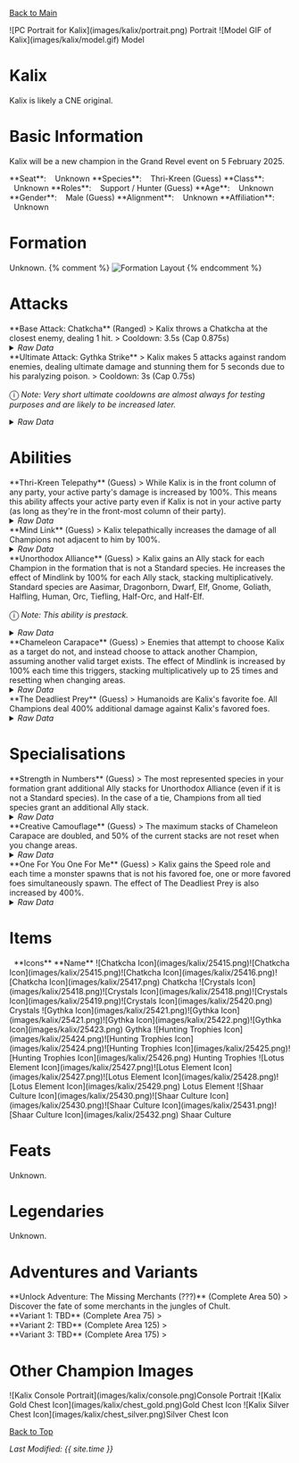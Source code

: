 [Back to Main](index.md)

<span class="championPortraitsRow">
    <span class="championPortraitsColumn">
        <span class="championPortraitsImage">
            ![PC Portrait for Kalix](images/kalix/portrait.png)
        </span>
        <span>
        Portrait
        </span>
    </span>
    <span class="championPortraitsColumn">
        <span class="championPortraitsImage">
            ![Model GIF of Kalix](images/kalix/model.gif)
        </span>
        <span>
        Model
        </span>
    </span>
</span>

# Kalix

Kalix is likely a CNE original.

# Basic Information

Kalix will be a new champion in the Grand Revel event on 5 February 2025.

<span class="champStatsTableColumn">
    <span class="champStatsTableRow">
        <span class="champStatsTableInfoHeader">
            <span style="margin-right:4px;">**Seat**:</span>
        </span>
        <span class="champStatsTableInfoSmall">
            <span style="margin-left:8px;">Unknown</span>
        </span>
    </span>
    <span class="champStatsTableRow">
        <span class="champStatsTableInfoHeader">
            <span style="margin-right:4px;">**Species**:</span>
        </span>
        <span class="champStatsTableInfoSmall">
            <span style="margin-left:8px;">Thri-Kreen (Guess)</span>
        </span>
    </span>
    <span class="champStatsTableRow">
        <span class="champStatsTableInfoHeader">
            <span style="margin-right:4px;">**Class**:</span>
        </span>
        <span class="champStatsTableInfoSmall">
            <span style="margin-left:8px;">Unknown</span>
        </span>
    </span>
    <span class="champStatsTableRow">
        <span class="champStatsTableInfoHeader">
            <span style="margin-right:4px;">**Roles**:</span>
        </span>
        <span class="champStatsTableInfoSmall">
            <span style="margin-left:8px;">Support / Hunter (Guess)</span>
        </span>
    </span>
    <span class="champStatsTableRow">
        <span class="champStatsTableInfoHeader">
            <span style="margin-right:4px;">**Age**:</span>
        </span>
        <span class="champStatsTableInfoSmall">
            <span style="margin-left:8px;">Unknown</span>
        </span>
    </span>
    <span class="champStatsTableRow">
        <span class="champStatsTableInfoHeader">
            <span style="margin-right:4px;">**Gender**:</span>
        </span>
        <span class="champStatsTableInfoSmall">
            <span style="margin-left:8px;">Male (Guess)</span>
        </span>
    </span>
    <span class="champStatsTableRow">
        <span class="champStatsTableInfoHeader">
            <span style="margin-right:4px;">**Alignment**:</span>
        </span>
        <span class="champStatsTableInfoSmall">
            <span style="margin-left:8px;">Unknown</span>
        </span>
    </span>
    <span class="champStatsTableRow">
        <span class="champStatsTableInfoHeader">
            <span style="margin-right:4px;">**Affiliation**:</span>
        </span>
        <span class="champStatsTableInfoSmall">
            <span style="margin-left:8px;">Unknown</span>
        </span>
    </span>
</span>

# Formation

Unknown.
{% comment %}
<span class="formationBorder">
    ![Formation Layout](images/kalix/formation.png)
</span>
{% endcomment %}

# Attacks

<div markdown="1" class="abilityBorder"><div markdown="1" class="abilityBorderInner">
**Base Attack: Chatkcha** (Ranged)
> Kalix throws a Chatkcha at the closest enemy, dealing 1 hit.  
> Cooldown: 3.5s (Cap 0.875s)
<details><summary><em>Raw Data</em></summary>
<p>
<pre>
{
    "id": 831,
    "name": "Chatkcha",
    "description": "Kalix throws a Chatkcha at the Closest enemy, dealing 1 hit.",
    "long_description": "Kalix throws a Chatkcha at the closest enemy, dealing 1 hit.",
    "graphic_id": 0,
    "target": "front",
    "num_targets": 1,
    "aoe_radius": 0,
    "damage_modifier": 1,
    "cooldown": 3.5,
    "animations": [
        {
            "type": "ranged_attack",
            "projectile": "pd_generic_projectile",
            "shoot_offset_y": -45,
            "shoot_offset_x": 100,
            "shoot_frame": 8,
            "shoot_sound": 149,
            "hit_sound": 133,
            "projectile_details": {
                "hash": "171600443412dfa0d0e59b6f63ebcc01",
                "target_offset_y": 0,
                "projectile_speed": 2000,
                "projectile_graphic_id": 25433,
                "trail": {
                    "particle_graphic_ids": [
                        "25433"
                    ],
                    "lifespan": 0.2,
                    "spawn_rate": 25,
                    "spawn_shape_scale": {
                        "x": 0,
                        "y": 0
                    },
                    "initial_velocity": {
                        "x": 0,
                        "y": 0
                    },
                    "velocity_jitter": {
                        "x": 0,
                        "y": 0
                    },
                    "rotation_jitter": 0,
                    "alpha_lerp": {
                        "0": 0,
                        "0.1": 0.75,
                        "1": 0
                    },
                    "scale_lerp": [
                        {
                            "x": 1,
                            "y": 1
                        },
                        {
                            "x": 0,
                            "y": 0
                        }
                    ],
                    "tint": "#FFFFFF33"
                }
            }
        }
    ],
    "tags": [
        "ranged"
    ],
    "damage_types": [
        "ranged"
    ]
}
</pre>
</p>
</details>
</div></div>

<div markdown="1" class="abilityBorder"><div markdown="1" class="abilityBorderInner">
**Ultimate Attack: Gythka Strike**
> Kalix makes 5 attacks against random enemies, dealing ultimate damage and stunning them for 5 seconds due to his paralyzing poison.  
> Cooldown: 3s (Cap 0.75s)

<span style="font-size:1.2em;">ⓘ</span> *Note: Very short ultimate cooldowns are almost always for testing purposes and are likely to be increased later.*
<details><summary><em>Raw Data</em></summary>
<p>
<pre>
{
    "id": 832,
    "name": "Gythka Strike",
    "description": "Kalix makes 5 attacks against random enemies, dealing ultimate damage and stunning them.",
    "long_description": "Kalix makes 5 attacks against random enemies, dealing ultimate damage and stunning them for 5 seconds due to his paralyzing poison.",
    "graphic_id": 25414,
    "target": "front",
    "num_targets": 5,
    "aoe_radius": 0,
    "damage_modifier": 0.03,
    "cooldown": 3,
    "animations": [
        {
            "type": "melee_attack",
            "animation": "split_sequence_multi_target",
            "shake_on_hit": 0.1,
            "stun_on_hit": 5,
            "sequences": [
                {
                    "start_frame": 0,
                    "damage_frame": 5,
                    "end_frame": 14,
                    "sound_frames": {
                        "2": 174
                    },
                    "target_offset_x": -70
                }
            ]
        }
    ],
    "tags": [
        "melee",
        "ultimate"
    ],
    "damage_types": [
        "ranged"
    ]
}
</pre>
</p>
</details>
</div></div>

# Abilities

<div markdown="1" class="abilityBorder"><div markdown="1" class="abilityBorderInner">
**Thri-Kreen Telepathy** (Guess)
> While Kalix is in the front column of any party, your active party's damage is increased by 100%. This means this ability affects your active party even if Kalix is not in your active party (as long as they're in the front-most column of their party).
<details><summary><em>Raw Data</em></summary>
<p>
<pre>
{
    "id": 2195,
    "flavour_text": "",
    "description": {
        "desc": "While Kalix is in the front column of any party, your active party's damage is increased by $(amount)%. This means this ability affects your active party even if Kalix is not in your active party (as long as they're in the front-most column of their party)."
    },
    "effect_keys": [
        {
            "effect_string": "kalix_thri_kreen_telepathy,100"
        }
    ],
    "requirements": "",
    "graphic_id": 0,
    "large_graphic_id": 0,
    "properties": {
        "is_formation_ability": true,
        "formation_circle_icon": false,
        "owner_use_outgoing_description": true,
        "indexed_effect_properties": true,
        "per_effect_index_bonuses": true,
        "default_bonus_index": 0
    }
}
</pre>
</p>
</details>
</div></div>

<div markdown="1" class="abilityBorder"><div markdown="1" class="abilityBorderInner">
**Mind Link** (Guess)
> Kalix telepathically increases the damage of all Champions not adjacent to him by 100%.
<details><summary><em>Raw Data</em></summary>
<p>
<pre>
{
    "id": 2196,
    "flavour_text": "",
    "description": {
        "desc": "Kalix telepathically increases the damage of all Champions not adjacent to him by $(amount)%."
    },
    "effect_keys": [
        {
            "effect_string": "hero_dps_multiplier_mult,100",
            "targets": [
                "non_adj"
            ],
            "slot_change_updates_targets": true
        }
    ],
    "requirements": "",
    "graphic_id": 0,
    "large_graphic_id": 0,
    "properties": {
        "is_formation_ability": true,
        "formation_circle_icon": false,
        "owner_use_outgoing_description": true,
        "indexed_effect_properties": true,
        "per_effect_index_bonuses": true,
        "default_bonus_index": 0
    }
}
</pre>
</p>
</details>
</div></div>

<div markdown="1" class="abilityBorder"><div markdown="1" class="abilityBorderInner">
**Unorthodox Alliance** (Guess)
> Kalix gains an Ally stack for each Champion in the formation that is not a Standard species. He increases the effect of Mindlink by 100% for each Ally stack, stacking multiplicatively. Standard species are Aasimar, Dragonborn, Dwarf, Elf, Gnome, Goliath, Halfling, Human, Orc, Tiefling, Half-Orc, and Half-Elf.

<span style="font-size:1.2em;">ⓘ</span> *Note: This ability is prestack.*
<details><summary><em>Raw Data</em></summary>
<p>
<pre>
{
    "id": 2197,
    "flavour_text": "",
    "description": {
        "desc": "Kalix gains an Ally stack for each Champion in the formation that is not a Standard species. He increases the effect of Mindlink by $(amount)% for each Ally stack, stacking multiplicatively. Standard species are Aasimar, Dragonborn, Dwarf, Elf, Gnome, Goliath, Halfling, Human, Orc, Tiefling, Half-Orc, and Half-Elf."
    },
    "effect_keys": [
        {
            "effect_string": "pre_stack,100",
            "off_when_benched": true
        },
        {
            "effect_string": "buff_upgrade,100,16517",
            "amount_expr": "upgrade_amount(16518,0)",
            "amount_func": "mult",
            "stack_func": "per_hero_attribute",
            "per_hero_expr": "has_non_standard_race + (as_int(GetUpgradeUnlocked(16521)) * is_most_common_race)",
            "show_bonus": true,
            "off_when_benched": true
        }
    ],
    "requirements": "",
    "graphic_id": 0,
    "large_graphic_id": 0,
    "properties": {
        "is_formation_ability": true,
        "formation_circle_icon": false,
        "owner_use_outgoing_description": true,
        "indexed_effect_properties": true,
        "per_effect_index_bonuses": true,
        "default_bonus_index": 0
    }
}
</pre>
</p>
</details>
</div></div>

<div markdown="1" class="abilityBorder"><div markdown="1" class="abilityBorderInner">
**Chameleon Carapace** (Guess)
> Enemies that attempt to choose Kalix as a target do not, and instead choose to attack another Champion, assuming another valid target exists. The effect of Mindlink is increased by 100% each time this triggers, stacking multiplicatively up to 25 times and resetting when changing areas.
<details><summary><em>Raw Data</em></summary>
<p>
<pre>
{
    "id": 2198,
    "flavour_text": "",
    "description": {
        "desc": "Enemies that attempt to choose Kalix as a target do not, and instead choose to attack another Champion, assuming another valid target exists. The effect of Mindlink is increased by $(not_buffed amount)% each time this triggers, stacking multiplicatively up to $max_stacks times and resetting when changing areas."
    },
    "effect_keys": [
        {
            "effect_string": "buff_upgrade,100,16517",
            "stacks_on_trigger": "will_stack_manually",
            "max_stacks": 25,
            "stacks_multiply": true,
            "show_bonus": true
        },
        {
            "effect_string": "kalix_chameleon_carapace",
            "stack_percentage_lost_on_area_change": 100,
            "buff_effect_key_index": 0
        },
        {
            "effect_string": "reverse_taunt",
            "buff_effect_key_index": 0
        }
    ],
    "requirements": "",
    "graphic_id": 0,
    "large_graphic_id": 0,
    "properties": {
        "is_formation_ability": true,
        "formation_circle_icon": false,
        "owner_use_outgoing_description": true,
        "indexed_effect_properties": true,
        "per_effect_index_bonuses": true,
        "default_bonus_index": 0,
        "retain_on_slot_changed": true
    }
}
</pre>
</p>
</details>
</div></div>

<div markdown="1" class="abilityBorder"><div markdown="1" class="abilityBorderInner">
**The Deadliest Prey** (Guess)
> Humanoids are Kalix's favorite foe. All Champions deal 400% additional damage against Kalix's favored foes.
<details><summary><em>Raw Data</em></summary>
<p>
<pre>
{
    "id": 2199,
    "flavour_text": "",
    "description": {
        "desc": "Humanoids are Kalix's favorite foe. All Champions deal $(amount___2)% additional damage against Kalix's favored foes."
    },
    "effect_keys": [
        {
            "effect_string": "favored_foe,humanoid",
            "off_when_benched": true
        },
        {
            "effect_string": "increase_damage_against_monster,400",
            "monster_is_favored_foe_of_effect_owner": true,
            "targets": [
                "all"
            ],
            "off_when_benched": true,
            "override_key_desc": "$target does $amount% more damage against Kalix's Favored Foes"
        }
    ],
    "requirements": "",
    "graphic_id": 0,
    "large_graphic_id": 0,
    "properties": {
        "is_formation_ability": true,
        "formation_circle_icon": false,
        "owner_use_outgoing_description": true,
        "indexed_effect_properties": true,
        "per_effect_index_bonuses": true,
        "default_bonus_index": 0
    }
}
</pre>
</p>
</details>
</div></div>

# Specialisations

<div markdown="1" class="abilityBorder"><div markdown="1" class="abilityBorderInner">
**Strength in Numbers** (Guess)
> The most represented species in your formation grant additional Ally stacks for Unorthodox Alliance (even if it is not a Standard species). In the case of a tie, Champions from all tied species grant an additional Ally stack.
<details><summary><em>Raw Data</em></summary>
<p>
<pre>
{
    "id": 2200,
    "flavour_text": "",
    "description": {
        "desc": "The most represented species in your formation grant additional Ally stacks for Unorthodox Alliance (even if it is not a Standard species). In the case of a tie, Champions from all tied species grant an additional Ally stack.",
        "post": {
            "conditions": [
                {
                    "condition": "not static_desc",
                    "desc": "^^Most Represented Species: $(most_common_race)"
                }
            ]
        }
    },
    "effect_keys": [
        {
            "effect_string": "do_nothing,1",
            "amount_func": "add",
            "stack_func": "per_hero_attribute",
            "per_hero_expr": "is_most_common_race",
            "stack_title": "Bonus Stacks",
            "show_bonus": true,
            "hide_stack_description": true,
            "total_title": "Bonus Stacks",
            "show_stack_type": false,
            "percent_values": false,
            "off_when_benched": true
        }
    ],
    "requirements": "",
    "graphic_id": 0,
    "large_graphic_id": 0,
    "properties": {
        "is_formation_ability": true,
        "formation_circle_icon": false,
        "owner_use_outgoing_description": true,
        "indexed_effect_properties": true,
        "per_effect_index_bonuses": true,
        "default_bonus_index": 0
    }
}
</pre>
</p>
</details>
</div></div>

<div markdown="1" class="abilityBorder"><div markdown="1" class="abilityBorderInner">
**Creative Camouflage** (Guess)
> The maximum stacks of Chameleon Carapace are doubled, and 50% of the current stacks are not reset when you change areas.
<details><summary><em>Raw Data</em></summary>
<p>
<pre>
{
    "id": 2201,
    "flavour_text": "",
    "description": {
        "desc": "The maximum stacks of Chameleon Carapace are doubled, and 50% of the current stacks are not reset when you change areas."
    },
    "effect_keys": [
        {
            "effect_string": "change_upgrade_data,16519,0",
            "data": {
                "max_stacks": 50
            },
            "description": "The maximum stacks of Chameleon Carapace are doubled, and 50% of the current stacks are not reset when you change areas."
        },
        {
            "effect_string": "change_upgrade_data,16519,1",
            "data": {
                "stack_percentage_lost_on_area_change": 0.5
            },
            "description": ""
        }
    ],
    "requirements": "",
    "graphic_id": 0,
    "large_graphic_id": 0,
    "properties": {
        "is_formation_ability": true,
        "formation_circle_icon": false,
        "owner_use_outgoing_description": true,
        "indexed_effect_properties": true,
        "per_effect_index_bonuses": true,
        "default_bonus_index": 0
    }
}
</pre>
</p>
</details>
</div></div>

<div markdown="1" class="abilityBorder"><div markdown="1" class="abilityBorderInner">
**One For You One For Me** (Guess)
> Kalix gains the Speed role and each time a monster spawns that is not his favored foe, one or more favored foes simultaneously spawn. The effect of The Deadliest Prey is also increased by 400%.
<details><summary><em>Raw Data</em></summary>
<p>
<pre>
{
    "id": 2202,
    "flavour_text": "",
    "description": {
        "desc": "Kalix gains the Speed role and each time a monster spawns that is not his favored foe, one or more favored foes simultaneously spawn. The effect of The Deadliest Prey is also increased by 400%."
    },
    "effect_keys": [
        {
            "effect_string": "add_hero_tags,0,speed"
        },
        {
            "effect_string": "buff_upgrade,400,16520,1",
            "show_bonus": true
        },
        {
            "effect_string": "kalix_one_for_you_one_for_me",
            "favored_monsters": {
                "humanoid": [
                    1229,
                    1230,
                    1231
                ],
                "celestial": [
                    1846,
                    1847,
                    1848
                ],
                "construct": [
                    636,
                    637,
                    638
                ],
                "ooze": [
                    1993,
                    1994,
                    1995
                ]
            }
        }
    ],
    "requirements": "",
    "graphic_id": 0,
    "large_graphic_id": 0,
    "properties": {
        "is_formation_ability": true,
        "formation_circle_icon": false,
        "owner_use_outgoing_description": true,
        "indexed_effect_properties": true,
        "per_effect_index_bonuses": true,
        "default_bonus_index": 0
    }
}
</pre>
</p>
</details>
</div></div>

# Items

<span class="itemTableColumn">
    <span class="itemTableRowHeader">
        <span class="itemTableIcon">
            <span style="margin-left:8px;">**Icons**</span>
        </span>
        <span class="itemTableNameSmall">
            **Name**
        </span>
    </span>
    <span class="itemTableRow">
        <span class="itemTableIcon">
            <span class="itemTableIcon1">![Chatkcha Icon](images/kalix/25415.png)</span><span class="itemTableIcon2">![Chatkcha Icon](images/kalix/25415.png)</span><span class="itemTableIcon3">![Chatkcha Icon](images/kalix/25416.png)</span><span class="itemTableIcon4">![Chatkcha Icon](images/kalix/25417.png)</span>
        </span>
        <span class="itemTableNameSmall">
            Chatkcha
        </span>
    </span>
    <span class="itemTableRow">
        <span class="itemTableIcon">
            <span class="itemTableIcon1">![Crystals Icon](images/kalix/25418.png)</span><span class="itemTableIcon2">![Crystals Icon](images/kalix/25418.png)</span><span class="itemTableIcon3">![Crystals Icon](images/kalix/25419.png)</span><span class="itemTableIcon4">![Crystals Icon](images/kalix/25420.png)</span>
        </span>
        <span class="itemTableNameSmall">
            Crystals
        </span>
    </span>
    <span class="itemTableRow">
        <span class="itemTableIcon">
            <span class="itemTableIcon1">![Gythka Icon](images/kalix/25421.png)</span><span class="itemTableIcon2">![Gythka Icon](images/kalix/25421.png)</span><span class="itemTableIcon3">![Gythka Icon](images/kalix/25422.png)</span><span class="itemTableIcon4">![Gythka Icon](images/kalix/25423.png)</span>
        </span>
        <span class="itemTableNameSmall">
            Gythka
        </span>
    </span>
    <span class="itemTableRow">
        <span class="itemTableIcon">
            <span class="itemTableIcon1">![Hunting Trophies Icon](images/kalix/25424.png)</span><span class="itemTableIcon2">![Hunting Trophies Icon](images/kalix/25424.png)</span><span class="itemTableIcon3">![Hunting Trophies Icon](images/kalix/25425.png)</span><span class="itemTableIcon4">![Hunting Trophies Icon](images/kalix/25426.png)</span>
        </span>
        <span class="itemTableNameSmall">
            Hunting Trophies
        </span>
    </span>
    <span class="itemTableRow">
        <span class="itemTableIcon">
            <span class="itemTableIcon1">![Lotus Element Icon](images/kalix/25427.png)</span><span class="itemTableIcon2">![Lotus Element Icon](images/kalix/25427.png)</span><span class="itemTableIcon3">![Lotus Element Icon](images/kalix/25428.png)</span><span class="itemTableIcon4">![Lotus Element Icon](images/kalix/25429.png)</span>
        </span>
        <span class="itemTableNameSmall">
            Lotus Element
        </span>
    </span>
    <span class="itemTableRow">
        <span class="itemTableIcon">
            <span class="itemTableIcon1">![Shaar Culture Icon](images/kalix/25430.png)</span><span class="itemTableIcon2">![Shaar Culture Icon](images/kalix/25430.png)</span><span class="itemTableIcon3">![Shaar Culture Icon](images/kalix/25431.png)</span><span class="itemTableIcon4">![Shaar Culture Icon](images/kalix/25432.png)</span>
        </span>
        <span class="itemTableNameSmall">
            Shaar Culture
        </span>
    </span>
</span>

# Feats

Unknown.

# Legendaries

Unknown.

# Adventures and Variants

<div markdown="1" class="abilityBorder"><div markdown="1" class="abilityBorderInner">
**Unlock Adventure: The Missing Merchants (???)** (Complete Area 50)
> Discover the fate of some merchants in the jungles of Chult.
</div></div>
<div markdown="1" class="abilityBorder"><div markdown="1" class="abilityBorderInner">
**Variant 1: TBD** (Complete Area 75)
> 
</div></div>
<div markdown="1" class="abilityBorder"><div markdown="1" class="abilityBorderInner">
**Variant 2: TBD** (Complete Area 125)
> 
</div></div>
<div markdown="1" class="abilityBorder"><div markdown="1" class="abilityBorderInner">
**Variant 3: TBD** (Complete Area 175)
> 
</div></div>

# Other Champion Images

<span class="championImagesColumn">
    <span class="championImagesRow">
        <span class="championImagesPortrait">
            ![Kalix Console Portrait](images/kalix/console.png)Console Portrait
        </span>
    </span>
    <span class="championImagesRow">
        <span class="championImagesChests">
            ![Kalix Gold Chest Icon](images/kalix/chest_gold.png)Gold Chest Icon
        </span>
        <span class="championImagesChests">
            ![Kalix Silver Chest Icon](images/kalix/chest_silver.png)Silver Chest Icon
        </span>
    </span>
</span>

[Back to Top](#top)

*Last Modified: {{ site.time }}*